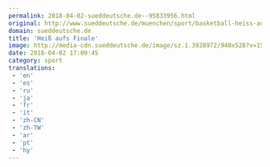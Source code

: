 ```yaml
---
permalink: 2018-04-02-sueddeutsche.de--95833956.html
original: http://www.sueddeutsche.de/muenchen/sport/basketball-heiss-aufs-finale-1.3928491
domain: sueddeutsche.de
title: 'Heiß aufs Finale'
image: http://media-cdn.sueddeutsche.de/image/sz.1.3928972/940x528?v=1522680730
date: 2018-04-02 17:09:45
category: sport
translations: 
 - 'en'
 - 'es'
 - 'ru'
 - 'ja'
 - 'fr'
 - 'it'
 - 'zh-CN'
 - 'zh-TW'
 - 'ar'
 - 'pt'
 - 'hy'
---
```


